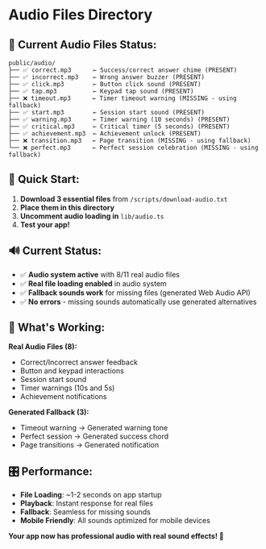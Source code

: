 # Audio Files Directory

## 📁 Current Audio Files Status:

```
public/audio/
├── ✅ correct.mp3      ← Success/correct answer chime (PRESENT)
├── ✅ incorrect.mp3    ← Wrong answer buzzer (PRESENT)
├── ✅ click.mp3        ← Button click sound (PRESENT)
├── ✅ tap.mp3          ← Keypad tap sound (PRESENT)
├── ❌ timeout.mp3      ← Timer timeout warning (MISSING - using fallback)
├── ✅ start.mp3        ← Session start sound (PRESENT)
├── ✅ warning.mp3      ← Timer warning (10 seconds) (PRESENT)
├── ✅ critical.mp3     ← Critical timer (5 seconds) (PRESENT)
├── ✅ achievement.mp3  ← Achievement unlock (PRESENT)
├── ❌ transition.mp3   ← Page transition (MISSING - using fallback)
└── ❌ perfect.mp3      ← Perfect session celebration (MISSING - using fallback)
```

## 🎵 Quick Start:

1. **Download 3 essential files** from `/scripts/download-audio.txt`
2. **Place them in this directory**
3. **Uncomment audio loading in** `lib/audio.ts`
4. **Test your app!**

## 🔊 Current Status:

- ✅ **Audio system active** with 8/11 real audio files
- ✅ **Real file loading enabled** in audio system
- ✅ **Fallback sounds work** for missing files (generated Web Audio API)
- ✅ **No errors** - missing sounds automatically use generated alternatives

## 🎵 What's Working:

**Real Audio Files (8):**

- Correct/Incorrect answer feedback
- Button and keypad interactions
- Session start sound
- Timer warnings (10s and 5s)
- Achievement notifications

**Generated Fallback (3):**

- Timeout warning → Generated warning tone
- Perfect session → Generated success chord
- Page transitions → Generated notification

## 🎛️ Performance:

- **File Loading**: ~1-2 seconds on app startup
- **Playback**: Instant response for real files
- **Fallback**: Seamless for missing sounds
- **Mobile Friendly**: All sounds optimized for mobile devices

**Your app now has professional audio with real sound effects! 🎉**
